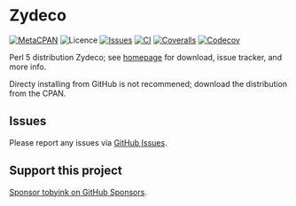 # Zydeco

[![MetaCPAN](https://img.shields.io/cpan/v/Zydeco.svg)](https://metacpan.org/release/Zydeco)
![Licence](https://img.shields.io/cpan/l/Zydeco)
[![Issues](https://img.shields.io/github/issues/tobyink/p5-zydeco)](https://github.com/tobyink/p5-zydeco/issues)
[![CI](https://github.com/tobyink/p5-zydeco/workflows/CI/badge.svg)](https://github.com/tobyink/p5-zydeco/actions)
[![Coveralls](https://coveralls.io/repos/tobyink/p5-zydeco/badge.svg?branch=master&amp;service=github)](https://coveralls.io/github/tobyink/p5-zydeco)
[![Codecov](https://codecov.io/gh/tobyink/p5-zydeco/branch/master/graph/badge.svg)](https://codecov.io/gh/tobyink/p5-zydeco)

Perl 5 distribution Zydeco; see [homepage](https://zydeco.toby.ink/)
for download, issue tracker, and more info.

Directy installing from GitHub is not recommened; download the distribution
from the CPAN.

## Issues

Please report any issues via [GitHub Issues](https://github.com/tobyink/p5-zydeco/issues).

## Support this project

[Sponsor tobyink on GitHub Sponsors](https://github.com/sponsors/tobyink).
